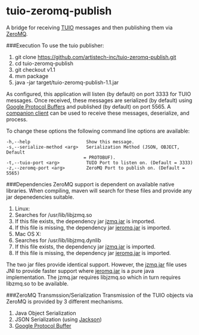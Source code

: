 # tuio-zeromq-publish
A bridge for receiving [TUIO](http://tuio.org/) messages and then publishing them via [ZeroMQ](http://zeromq.org/).

###Execution
To use the tuio publisher:
 1. git clone https://github.com/artistech-inc/tuio-zeromq-publish.git
 2. cd tuio-zeromq-publish
 3. git checkout v1.1
 4. mvn package
 5. java -jar target/tuio-zeromq-publish-1.1.jar

As configured, this application will listen (by default) on port 3333 for TUIO messages.
Once received, these messages are serialized (by default) using [Google Protocol Buffers](https://developers.google.com/protocol-buffers/) and published (by default) on port 5565.
A [companion client](https://github.com/artistech-inc/tuio-mouse-driver) can be used to receive these messages, deserialize, and process.

To change these options the following command line options are available:
```
-h,--help                     Show this message.
-s,--serialize-method <arg>   Serialization Method (JSON, OBJECT, Default
                             = PROTOBUF).
-t,--tuio-port <arg>          TUIO Port to listen on. (Default = 3333)
-z,--zeromq-port <arg>        ZeroMQ Port to publish on. (Default = 5565)
```

###Dependencies
ZeroMQ support is dependent on available native libraries.  When compiling, maven will search for these files and provide any jar depenedencies suitable.
 1. Linux:
   1. Searches for /usr/lib/libjzmq.so
   2. If this file exists, the dependency jar [jzmq.jar](https://github.com/zeromq/jzmq) is imported.
   3. If this file is missing, the dependency jar [jeromq.jar](https://github.com/zeromq/jeromq) is imported.
 2. Mac OS X:
   1. Searches for /usr/lib/libjzmq.dynlib
   2. If this file exists, the dependency jar [jzmq.jar](https://github.com/zeromq/jzmq) is imported.
   3. If this file is missing, the dependency jar [jeromq.jar](https://github.com/zeromq/jeromq) is imported.

The two jar files provide identical support.  However, the [jzmq.jar](https://github.com/zeromq/jzmq) file uses JNI to provide faster support where [jeromq.jar](https://github.com/zeromq/jeromq) is a pure java implementation.  The jzmq.jar requires libjzmq.so which in turn requires libzmq.so to be available.

###ZeroMQ Transmssion/Serialization
Transmission of the TUIO objects via ZeroMQ is provided by 3 different mechanisms.
 1. Java Object Serialization
 2. JSON Serialization (using [Jackson](https://github.com/FasterXML/jackson))
 3. [Google Protocol Buffer](https://developers.google.com/protocol-buffers/)
